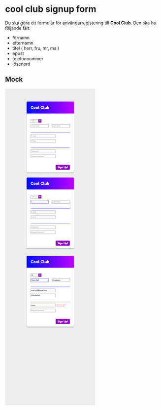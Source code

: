 # cool club signup form

Du ska göra ett formulär för användarregistering till **Cool Club**. Den ska ha följande fält:

- förnamn
- efternamn
- titel ( herr, fru, mr, ms )
- epost
- telefonnummer
- lösenord

## Mock

![form.png](assets/signup_form.png)
